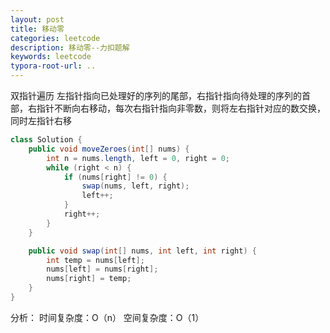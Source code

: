 ```yaml
---
layout: post
title: 移动零
categories: leetcode
description: 移动零--力扣题解
keywords: leetcode
typora-root-url: ..
---
```



双指针遍历
左指针指向已处理好的序列的尾部，右指针指向待处理的序列的首部，右指针不断向右移动，每次右指针指向非零数，则将左右指针对应的数交换，同时左指针右移

```java
class Solution {
    public void moveZeroes(int[] nums) {
        int n = nums.length, left = 0, right = 0;
        while (right < n) {
            if (nums[right] != 0) {
                swap(nums, left, right);
                left++;
            }
            right++;
        }
    }

    public void swap(int[] nums, int left, int right) {
        int temp = nums[left];
        nums[left] = nums[right];
        nums[right] = temp;
    }
}

```

分析：
时间复杂度：O（n）
空间复杂度：O（1）